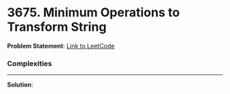 # 3675. Minimum Operations to Transform String

**Problem Statement**:
[Link to LeetCode](https://leetcode.com/problems/minimum-operations-to-transform-string/description/)

### Complexities

---

**Solution**:

